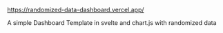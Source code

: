 https://randomized-data-dashboard.vercel.app/

A simple Dashboard Template in svelte and chart.js with randomized data

